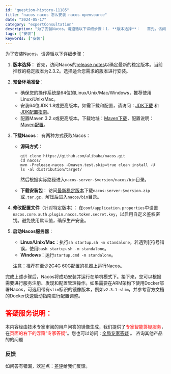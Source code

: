 ```yaml
---
id: "question-history-11185"
title: "nacos nacos 怎么安装 nacos-opensource"
date: "2024-05-17"
category: "expertConsultation"
description: "为了安装Nacos，请遵循以下详细步骤：1. **版本选择**：   首先，访问Nacos的[release notes](https://github.com/alibaba/nacos/releases)以确定最新的稳定版本。当前推荐的稳定版本为2.3.2。选择适合您需求的版本进行安装。2. *"
tags: ["安装"]
keywords: ["安装"]
---
```


为了安装Nacos，请遵循以下详细步骤：

1. **版本选择**：
   首先，访问Nacos的[release notes](https://github.com/alibaba/nacos/releases)以确定最新的稳定版本。当前推荐的稳定版本为2.3.2。选择适合您需求的版本进行安装。

2. **预备环境准备**：
   - 确保您的操作系统是64位的Linux/Unix/Mac/Windows，推荐使用Linux/Unix/Mac。
   - 安装64位JDK 1.8或更高版本。如需下载和配置，请访问：[JDK下载](http://www.oracle.com/technetwork/java/javase/downloads/jdk8-downloads-2133151.html) 和 [JDK配置指南](https://docs.oracle.com/cd/E19182-01/820-7851/inst_cli_jdk_javahome_t/)。
   - 配置Maven 3.2.x或更高版本。下载地址：[Maven下载](https://maven.apache.org/download.cgi)，配置说明：[Maven配置](https://maven.apache.org/settings.html)。

3. **下载Nacos**：
   有两种方式获取Nacos：
   
   - **源码方式**：
     ```
     git clone https://github.com/alibaba/nacos.git
     cd nacos/
     mvn -Prelease-nacos -Dmaven.test.skip=true clean install -U
     ls -al distribution/target/
     ```
     然后根据实际路径进入`nacos-server-$version/nacos/bin`目录。
     
   - **下载安装包**：
     访问[最新稳定版本](https://github.com/alibaba/nacos/releases)下载`nacos-server-$version.zip`或`.tar.gz`，解压后进入`nacos/bin`目录。

4. **修改配置文件**（针对特定版本）：
   在`conf/application.properties`中设置`nacos.core.auth.plugin.nacos.token.secret.key`，以启用自定义鉴权密钥。避免使用默认值，确保生产安全。

5. **启动Nacos服务器**：
   - **Linux/Unix/Mac**：执行`sh startup.sh -m standalone`。若遇到[[符号错误，使用`bash startup.sh -m standalone`。
   - **Windows**：运行`startup.cmd -m standalone`。

   注意：推荐在至少2C4G 60G配置的机器上运行Nacos。

完成上述步骤后，Nacos将成功安装并运行在单机模式下。接下来，您可以根据需要进行服务注册、发现和配置管理操作。如果需要在ARM架构下使用Docker部署Nacos，可选用带有`slim`标识的镜像版本，例如`v2.3.1-slim`，并参考官方文档的Docker快速启动指南进行配置调整。
## <font color="#FF0000">答疑服务说明：</font> 

本内容经由技术专家审阅的用户问答的镜像生成，我们提供了<font color="#FF0000">专家智能答疑服务</font>，在<font color="#FF0000">页面的右下的浮窗”专家答疑“</font>。您也可以访问 : [全局专家答疑](https://opensource.alibaba.com/chatBot) 。 咨询其他产品的的问题

### 反馈
如问答有错漏，欢迎点：[差评](https://ai.nacos.io/user/feedbackByEnhancerGradePOJOID?enhancerGradePOJOId=13724)给我们反馈。

